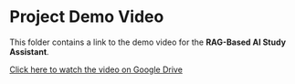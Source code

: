 #  Project Demo Video

This folder contains a link to the demo video for the **RAG-Based AI Study Assistant**.

 [Click here to watch the video on Google Drive](https://drive.google.com/file/d/1yebNjQSFy8fwF_m8d0IkC0g2mBHGnGXb/view?usp=drive_link)

